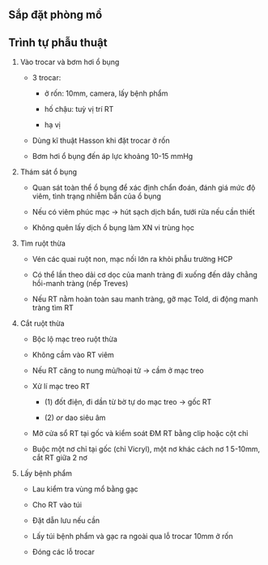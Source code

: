 ## Sắp đặt phòng mổ  
## Trình tự phẫu thuật  
1. Vào trocar và bơm hơi ổ bụng  
	- 3 trocar:  
		- ở rốn: 10mm, camera, lấy bệnh phẩm  
		- hố chậu: tuỳ vị trí RT  
		- hạ vị  
	- Dùng kĩ thuật Hasson khi đặt trocar ở rốn  
	- Bơm hơi ổ bụng đến áp lực khoảng 10-15 mmHg  
2. Thám sát ổ bụng  
	- Quan sát toàn thể ổ bụng để xác định chẩn đoán, đánh giá mức độ viêm, tình trạng nhiễm bẩn của ổ bụng  
	- Nếu có viêm phúc mạc -> hút sạch dịch bẩn, tưới rửa nếu cần thiết  
	- Không quên lấy dịch ổ bụng làm XN vi trùng học  
3. Tìm ruột thừa  
	- Vén các quai ruột non, mạc nối lớn ra khỏi phẫu trường HCP  
	- Có thể lần theo dải cơ dọc của manh tràng đi xuống đến dây chằng hồi-manh tràng (nếp Treves)  
	- Nếu RT nằm hoàn toàn sau manh tràng, gỡ mạc Told, di động manh tràng tìm RT  
4. Cắt ruột thừa  
	- Bộc lộ mạc treo ruột thừa  
	- Không cầm vào RT viêm  
	- Nếu RT căng to nung mủ/hoại tử -> cầm ở mạc treo  
	- Xử lí mạc treo RT  
		- (1) đốt điện, đi dần từ bờ tự do mạc treo -> gốc RT  
		- (2) *or* dao siêu âm  
	- Mở cửa sổ RT tại gốc và kiểm soát ĐM RT bằng clip hoặc cột chỉ  
	- Buộc một nơ chỉ tại gốc (chỉ Vicryl), một nơ khác cách nơ 1 5-10mm, cắt RT giữa 2 nơ  
5. Lấy bệnh phẩm  
	- Lau kiểm tra vùng mổ bằng gạc  
	- Cho RT vào túi  
	- Đặt dẫn lưu nếu cần  
	- Lấy túi bệnh phẩm và gạc ra ngoài qua lỗ trocar 10mm ở rốn  
	- Đóng các lỗ trocar